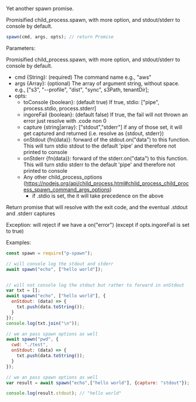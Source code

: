
Yet another spawn promise.

Promisified child_process.spawn, with more option, and stdout/stderr to console by default. 

```js
spawn(cmd, args, opts); // return Promise
```

Parameters: 

Promisified child_process.spawn, with more option, and stdout/stderr to console by default. 

- cmd {String}: (required) The command name e.g., "aws" 
- args {Array}: (optional) The array of argument string, without space. e.g., ["s3", "--profile", "dist", "sync", s3Path, tenantDir];
- opts:
  - toConsole {boolean}: (default true) If true, stdio: ["pipe", process.stdio, process.stderr] 
  - ingoreFail {boolean}: (default false) If true, the fail will not thrown an error just resolve with .code non 0
  - capture {string|array}: ["stdout","stderr"] if any of those set, it will get captured and returned (i.e. resolve as {stdout, stderr})
  - onStdout {fn(data)}: forward of the stdout.on("data") to this function. This will turn stdio stdout to the default 'pipe' and therefore not printed to console
  - onStderr {fn(data)}: forward of the stderr.on("data") to this function. This will turn stdio stderr to the default 'pipe' and therefore not printed to console
  - Any other child_process_options (https://nodejs.org/api/child_process.html#child_process_child_process_spawn_command_args_options)
    - if .stdio is set, the it will take precedence on the above

Return promise that will resolve with the exit code, and the eventual .stdout and .stderr captures

Exception: will reject if we have a on("error") (except if opts.ingoreFail is set to true)

Examples:

```js
const spawn = require("p-spawn");

// will console log the stdout and stderr
await spawn("echo", ["hello world"]);


// will not console log the stdout but rather to forward in onStdout
var txt = [];
await spawn("echo", ["hello world"], {
  onStdout: (data) => {
    txt.push(data.toString());
  }
});
console.log(txt.join("\n"));

// we an pass spawn options as well
await spawn("pwd", {
  cwd: "./test",
  onStdout: (data) => {
    txt.push(data.toString());
  }
});

// we an pass spawn options as well
var result = await spawn("echo",["hello world"], {capture: "stdout"});

console.log(result.stdout); // "hello world"


```

